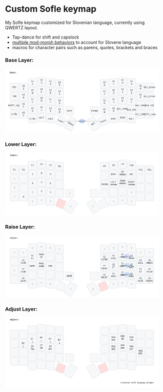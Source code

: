 # Custom Sofle keymap

My Sofle keymap customized for Slovenian language, currently using QWERTZ layout.

- Tap-dance for shift and capslock
- [multiple mod-morph behaviors](config/behaviors_mod_morph.dtsi) to account for Slovene language
- macros for character pairs such as parens, quotes, brackets and braces

### Base Layer:

![Base layer keymap](keymap_images/keymap_base.png)

### Lower Layer:

![Lower layer keymap](keymap_images/keymap_lower.png)

### Raise Layer:

![Raise layer keymap](keymap_images/keymap_raise.png)

### Adjust Layer:

![Adjust layer keymap](keymap_images/keymap_adjust.png)
